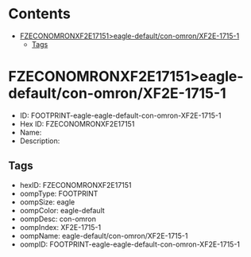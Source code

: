 



Contents
========

* [FZECONOMRONXF2E17151>eagle-default/con-omron/XF2E-1715-1](#fzeconomronxf2e17151eagle-defaultcon-omronxf2e-1715-1)
	* [Tags](#tags)

# FZECONOMRONXF2E17151>eagle-default/con-omron/XF2E-1715-1

- ID: FOOTPRINT-eagle-eagle-default-con-omron-XF2E-1715-1
- Hex ID: FZECONOMRONXF2E17151
- Name: 
- Description: 

## Tags

- hexID: FZECONOMRONXF2E17151
- oompType: FOOTPRINT
- oompSize: eagle
- oompColor: eagle-default
- oompDesc: con-omron
- oompIndex: XF2E-1715-1
- oompName: eagle-default/con-omron/XF2E-1715-1
- oompID: FOOTPRINT-eagle-eagle-default-con-omron-XF2E-1715-1
